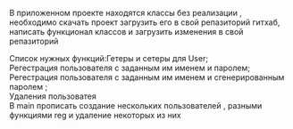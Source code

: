 В приложенном проекте находятся классы без реализации , необходимо  скачать проект  загрузить его в свой репазиторий гитхаб, 
написать  функционал классов  и загрузить изменения  в свой репазиторий 

Список нужных функций:Гетеры и сетеры для User;  
Регестрация пользователя с заданным им именем и паролем;  
Регестрация пользователя с заданным им именем и сгенерированным паролем ;  
Удаления пользоватея  
В main прописать создание нескольких пользователей , разными функциями reg и удаление некоторых из них  
